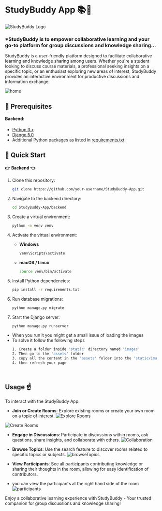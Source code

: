 # StudyBuddy App 📚👥

![StudyBuddy Logo](https://github.com/Pro-Ace-grammer/Study-Buddy/assets/96662978/b307e879-b1d9-428c-9658-ae33b3a7e3f5)


### *StudyBuddy is to empower collaborative learning and your go-to platform for group discussions and knowledge sharing...

StudyBuddy is a user-friendly platform designed to facilitate collaborative learning and knowledge sharing among users. Whether you're a student looking to discuss course materials, a professional seeking insights on a specific topic, or an enthusiast exploring new areas of interest, StudyBuddy provides an interactive environment for productive discussions and information exchange.

![home](https://github.com/Pro-Ace-grammer/Study-Buddy/assets/96662978/978e587c-c3a0-415f-ab6e-774698d414f2)


## :star2: Prerequisites

#### Backend:
- [Python 3.x](https://www.python.org/downloads/)
- [Django 5.0](https://docs.djangoproject.com/en/3.2/releases/3.0/)
- Additional Python packages as listed in [requirements.txt](https://github.com/Pro-Ace-grammer/Study-Buddy/blob/main/requirement.txt)


## :rocket: Quick Start

#### :point_right: Backend :point_left:

1. Clone this repository:
   ```bash
   git clone https://github.com/your-username/StudyBuddy-App.git

2. Navigate to the backend directory:
   ```bash
   cd StudyBuddy-App/backend

3. Create a virtual environment:
   ```bash
   python -m venv venv
   ```

4. Activate the virtual environment:
   - **Windows**
     ```bash
     venv\Scripts\activate
   - **macOS / Linux**
     ```bash
     source venv/bin/activate

5. Install Python dependencies:
   ```bash
   pip install -r requirements.txt

6. Run database migrations:
   ```bash
   python manage.py migrate

7. Start the Django server:
   ```bash
   python manage.py runserver


-  When you run it you might get a small issue of loading the images
-  To solve it follow the following steps
   ```bash
   1. Create a folder inside 'static' directory named 'images'
   2. Then go to the 'assets' folder
   3. copy all the content in the 'assets' folder into the 'static/images' directory
   4. then refresh your page




## Usage :point_up:

To interact with the StudyBuddy App:

- **Join or Create Rooms**: Explore existing rooms or create your own room on a topic of interest.
![Explore Rooms](https://github.com/Pro-Ace-grammer/Study-Buddy/assets/96662978/66bc372d-7cec-4aed-a376-717cd194ed6c)

![Create Rooms](https://github.com/Pro-Ace-grammer/Study-Buddy/assets/96662978/82c12714-6cca-4235-b982-852eb7e33f88)

- **Engage in Discussions**: Participate in discussions within rooms, ask questions, share insights, and collaborate with others.
![Collaboration](https://github.com/Pro-Ace-grammer/Study-Buddy/assets/96662978/1c2e98d0-3ee9-47c4-89d2-59da897484dd)

- **Browse Topics**: Use the search feature to discover rooms related to specific topics or subjects.
![browseTopics](https://github.com/Pro-Ace-grammer/Study-Buddy/assets/96662978/dce893c6-0c1b-469c-b3d4-a30e2c418c0b)

- **View Participants**: See all participants contributing knowledge or sharing their thoughts in the room, allowing for easy identification of contributors.

 - you can view the participants at the right hand side of the room
![participants](https://github.com/Pro-Ace-grammer/Study-Buddy/assets/96662978/6cc3e553-b8b6-4648-bb2b-869e6257c12d)


Enjoy a collaborative learning experience with StudyBuddy - Your trusted companion for group discussions and knowledge sharing!